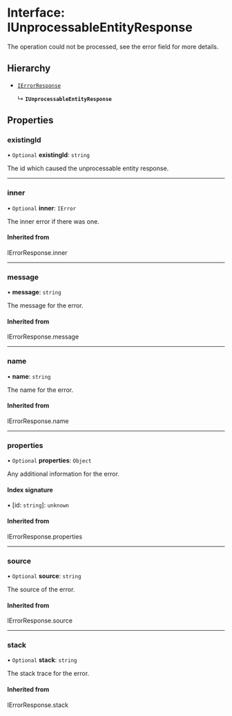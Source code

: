 # Interface: IUnprocessableEntityResponse

The operation could not be processed, see the error field for more details.

## Hierarchy

- [`IErrorResponse`](../globals.md#ierrorresponse)

  ↳ **`IUnprocessableEntityResponse`**

## Properties

### existingId

• `Optional` **existingId**: `string`

The id which caused the unprocessable entity response.

___

### inner

• `Optional` **inner**: `IError`

The inner error if there was one.

#### Inherited from

IErrorResponse.inner

___

### message

• **message**: `string`

The message for the error.

#### Inherited from

IErrorResponse.message

___

### name

• **name**: `string`

The name for the error.

#### Inherited from

IErrorResponse.name

___

### properties

• `Optional` **properties**: `Object`

Any additional information for the error.

#### Index signature

▪ [id: `string`]: `unknown`

#### Inherited from

IErrorResponse.properties

___

### source

• `Optional` **source**: `string`

The source of the error.

#### Inherited from

IErrorResponse.source

___

### stack

• `Optional` **stack**: `string`

The stack trace for the error.

#### Inherited from

IErrorResponse.stack
